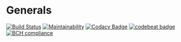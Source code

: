 # Generals

[![Build Status](https://jenkins.ixbitz.com/buildStatus/icon?job=PT-Client)](https://jenkins.ixbitz.com/job/PT-Client/)
[![Maintainability](https://api.codeclimate.com/v1/badges/27a5ce30a1548cc194ae/maintainability)](https://codeclimate.com/github/C-Alexander/Generals/maintainability)
[![Codacy Badge](https://api.codacy.com/project/badge/Grade/5685d4e4e5f848f8898bfb23b7f55001)](https://www.codacy.com/app/alexander_11/Generals?utm_source=github.com&amp;utm_medium=referral&amp;utm_content=C-Alexander/Generals&amp;utm_campaign=Badge_Grade)
[![codebeat badge](https://codebeat.co/badges/1febfa6c-429f-4a64-a75c-b25372da904c)](https://codebeat.co/projects/github-com-c-alexander-generals-master)
[![BCH compliance](https://bettercodehub.com/edge/badge/C-Alexander/Generals?branch=master)](https://bettercodehub.com/)
